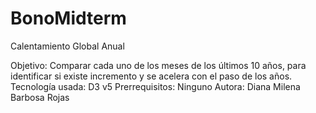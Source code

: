 # BonoMidterm
Calentamiento Global Anual

Objetivo: Comparar cada uno de los meses de los últimos 10 años, para identificar si existe incremento y se acelera con el paso de los años. 
Tecnología usada: D3 v5
Prerrequisitos: Ninguno 
Autora: Diana Milena Barbosa Rojas
